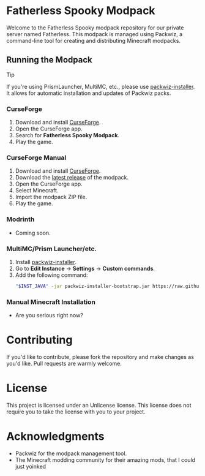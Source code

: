 # Fatherless Spooky Modpack

Welcome to the Fatherless Spooky modpack repository for our private server named Fatherless. This modpack is managed using Packwiz, a command-line tool for creating and distributing Minecraft modpacks.

## Running the Modpack

> [!Tip] 
> If you're using PrismLauncher, MultiMC, etc., please use [packwiz-installer](https://github.com/packwiz/packwiz-installer). It allows for automatic installation and updates of Packwiz packs.

### CurseForge

1. Download and install [CurseForge](https://www.curseforge.com/download/app).
3. Open the CurseForge app.
4. Search for **Fatherless Spooky Modpack**.
5. Play the game.

### CurseForge Manual

1. Download and install [CurseForge](https://www.curseforge.com/download/app).
2. Download the [latest release](https://github.com/VeonN4/fatherless-spooky-modpack/releases) of the modpack.
3. Open the CurseForge app.
4. Select Minecraft.
5. Import the modpack ZIP file.
6. Play the game.

### Modrinth

- Coming soon.

### MultiMC/Prism Launcher/etc.

1. Install [packwiz-installer](https://github.com/packwiz/packwiz-installer).
2. Go to **Edit Instance** -> **Settings** -> **Custom commands**.
3. Add the following command:
    ```sh
    "$INST_JAVA" -jar packwiz-installer-bootstrap.jar https://raw.githubusercontent.com/VeonN4/fatherless-spooky-modpack/refs/heads/main/pack.toml
    ```

### Manual Minecraft Installation

- Are you serious right now?

# Contributing
If you'd like to contribute, please fork the repository and make changes as you'd like. Pull requests are warmly welcome.

# License
This project is licensed under an Unlicense license. This license does not require you to take the license with you to your project.

# Acknowledgments
- Packwiz for the modpack management tool.
- The Minecraft modding community for their amazing mods, that I could just yoinked
